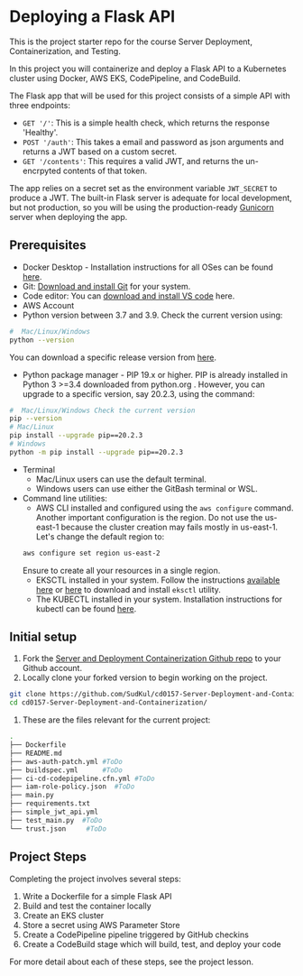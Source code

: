 # Deploying a Flask API

This is the project starter repo for the course Server Deployment, Containerization, and Testing.

In this project you will containerize and deploy a Flask API to a Kubernetes cluster using Docker, AWS EKS, CodePipeline, and CodeBuild.

The Flask app that will be used for this project consists of a simple API with three endpoints:

- `GET '/'`: This is a simple health check, which returns the response 'Healthy'. 
- `POST '/auth'`: This takes a email and password as json arguments and returns a JWT based on a custom secret.
- `GET '/contents'`: This requires a valid JWT, and returns the un-encrpyted contents of that token. 

The app relies on a secret set as the environment variable `JWT_SECRET` to produce a JWT. The built-in Flask server is adequate for local development, but not production, so you will be using the production-ready [Gunicorn](https://gunicorn.org/) server when deploying the app.



## Prerequisites

* Docker Desktop - Installation instructions for all OSes can be found <a href="https://docs.docker.com/install/" target="_blank">here</a>.
* Git: <a href="https://git-scm.com/downloads" target="_blank">Download and install Git</a> for your system. 
* Code editor: You can <a href="https://code.visualstudio.com/download" target="_blank">download and install VS code</a> here.
* AWS Account
* Python version between 3.7 and 3.9. Check the current version using:
```bash
#  Mac/Linux/Windows 
python --version
```
You can download a specific release version from <a href="https://www.python.org/downloads/" target="_blank">here</a>.

* Python package manager - PIP 19.x or higher. PIP is already installed in Python 3 >=3.4 downloaded from python.org . However, you can upgrade to a specific version, say 20.2.3, using the command:
```bash
#  Mac/Linux/Windows Check the current version
pip --version
# Mac/Linux
pip install --upgrade pip==20.2.3
# Windows
python -m pip install --upgrade pip==20.2.3
```
* Terminal
   * Mac/Linux users can use the default terminal.
   * Windows users can use either the GitBash terminal or WSL. 
* Command line utilities:
  * AWS CLI installed and configured using the `aws configure` command. Another important configuration is the region. Do not use the us-east-1 because the cluster creation may fails mostly in us-east-1. Let's change the default region to:
  ```bash
  aws configure set region us-east-2  
  ```
  Ensure to create all your resources in a single region. 
  * EKSCTL installed in your system. Follow the instructions [available here](https://docs.aws.amazon.com/eks/latest/userguide/eksctl.html#installing-eksctl) or <a href="https://eksctl.io/introduction/#installation" target="_blank">here</a> to download and install `eksctl` utility. 
  * The KUBECTL installed in your system. Installation instructions for kubectl can be found <a href="https://kubernetes.io/docs/tasks/tools/install-kubectl/" target="_blank">here</a>. 


## Initial setup

1. Fork the <a href="https://github.com/udacity/cd0157-Server-Deployment-and-Containerization" target="_blank">Server and Deployment Containerization Github repo</a> to your Github account.
1. Locally clone your forked version to begin working on the project.
```bash
git clone https://github.com/SudKul/cd0157-Server-Deployment-and-Containerization.git
cd cd0157-Server-Deployment-and-Containerization/
```
1. These are the files relevant for the current project:
```bash
.
├── Dockerfile 
├── README.md
├── aws-auth-patch.yml #ToDo
├── buildspec.yml      #ToDo
├── ci-cd-codepipeline.cfn.yml #ToDo
├── iam-role-policy.json  #ToDo
├── main.py
├── requirements.txt
├── simple_jwt_api.yml
├── test_main.py  #ToDo
└── trust.json     #ToDo 
```

     
## Project Steps

Completing the project involves several steps:


1. Write a Dockerfile for a simple Flask API
2. Build and test the container locally
3. Create an EKS cluster
4. Store a secret using AWS Parameter Store
5. Create a CodePipeline pipeline triggered by GitHub checkins
6. Create a CodeBuild stage which will build, test, and deploy your code

For more detail about each of these steps, see the project lesson.
